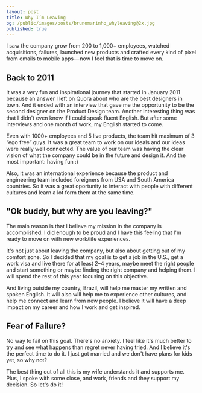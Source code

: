 ```yaml
---
layout: post
title: Why I’m Leaving
bg: /public/images/posts/brunomarinho_whyleaving@2x.jpg
published: true
---
```


I saw the company grow from 200 to 1,000+ employees, watched acquisitions, failures, launched new products and crafted every kind of pixel from emails to mobile apps — now I feel that is time to move on.

## Back to 2011
It was a very fun and inspirational journey that started in January 2011 because an answer I left on Quora about who are the best designers in town. And it ended with an interview that gave me the opportunity to be the second designer on the Product Design team. Another interesting thing was that I didn't even know if I could speak fluent English. But after some interviews and one month of work, my English started to come.

Even with 1000+ employees and 5 live products, the team hit maximum of 3 “ego free” guys. It was a great team to work on our ideals and our ideas were really well connected. The value of our team was having the clear vision of what the company could be in the future and design it. And the most important: having fun :)

Also, it was an international experience because the product and engineering team included foreigners from USA and South America countries. So it was a great oportunity to interact with people with different cultures and learn a lot form them at the same time.

## "Ok buddy, but why are you leaving?"
The main reason is that I believe my mission in the company is accomplished. I did enough to be proud and I have this feeling that I'm ready to move on with new work/life experiences.

It's not just about leaving the company, but also about getting out of my comfort zone. So I decided that my goal is to get a job in the U.S., get a work visa and live there for at least 2–4 years, maybe meet the right people and start something or maybe finding the right company and helping them. I will spend the rest of this year focusing on this objective.

And living outside my country, Brazil, will help me master my written and spoken English. It will also will help me to experience other cultures, and help me connect and learn from new people. I believe it will have a deep impact on my career and how I work and get inspired.

## Fear of Failure?
No way to fail on this goal. There's no anxiety. I feel like it's much better to try and see what happens than regret never having tried. And I believe it's the perfect time to do it. I just got married and we don't have plans for kids yet, so why not?

The best thing out of all this is my wife understands it and supports me. Plus, I spoke with some close, and work, friends and they support my decision. So let's do it!

